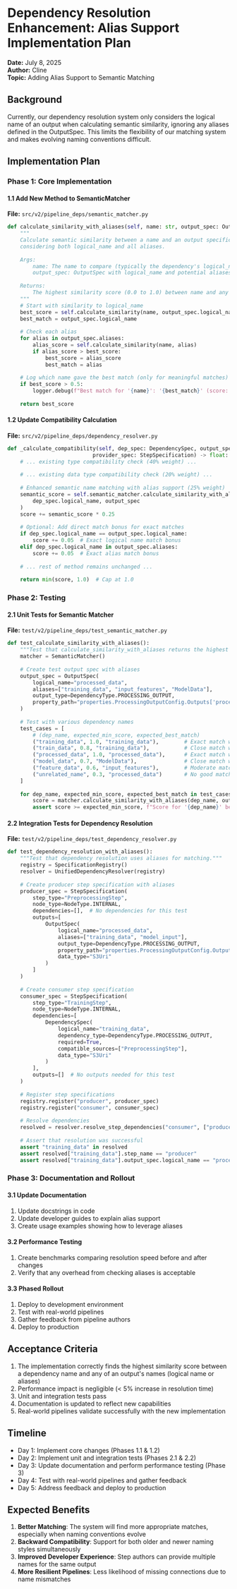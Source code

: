 # Dependency Resolution Enhancement: Alias Support Implementation Plan

**Date:** July 8, 2025  
**Author:** Cline  
**Topic:** Adding Alias Support to Semantic Matching

## Background

Currently, our dependency resolution system only considers the logical name of an output when calculating semantic similarity, ignoring any aliases defined in the OutputSpec. This limits the flexibility of our matching system and makes evolving naming conventions difficult.

## Implementation Plan

### Phase 1: Core Implementation

#### 1.1 Add New Method to SemanticMatcher

**File:** `src/v2/pipeline_deps/semantic_matcher.py`

```python
def calculate_similarity_with_aliases(self, name: str, output_spec: OutputSpec) -> float:
    """
    Calculate semantic similarity between a name and an output specification,
    considering both logical_name and all aliases.
    
    Args:
        name: The name to compare (typically the dependency's logical_name)
        output_spec: OutputSpec with logical_name and potential aliases
        
    Returns:
        The highest similarity score (0.0 to 1.0) between name and any name in output_spec
    """
    # Start with similarity to logical_name
    best_score = self.calculate_similarity(name, output_spec.logical_name)
    best_match = output_spec.logical_name
    
    # Check each alias
    for alias in output_spec.aliases:
        alias_score = self.calculate_similarity(name, alias)
        if alias_score > best_score:
            best_score = alias_score
            best_match = alias
    
    # Log which name gave the best match (only for meaningful matches)
    if best_score > 0.5:
        logger.debug(f"Best match for '{name}': '{best_match}' (score: {best_score:.3f})")
        
    return best_score
```

#### 1.2 Update Compatibility Calculation

**File:** `src/v2/pipeline_deps/dependency_resolver.py`

```python
def _calculate_compatibility(self, dep_spec: DependencySpec, output_spec: OutputSpec, 
                           provider_spec: StepSpecification) -> float:
    # ... existing type compatibility check (40% weight) ...
    
    # ... existing data type compatibility check (20% weight) ...
    
    # Enhanced semantic name matching with alias support (25% weight)
    semantic_score = self.semantic_matcher.calculate_similarity_with_aliases(
        dep_spec.logical_name, output_spec
    )
    score += semantic_score * 0.25
    
    # Optional: Add direct match bonus for exact matches
    if dep_spec.logical_name == output_spec.logical_name:
        score += 0.05  # Exact logical name match bonus
    elif dep_spec.logical_name in output_spec.aliases:
        score += 0.05  # Exact alias match bonus
        
    # ... rest of method remains unchanged ...
    
    return min(score, 1.0)  # Cap at 1.0
```

### Phase 2: Testing

#### 2.1 Unit Tests for Semantic Matcher

**File:** `test/v2/pipeline_deps/test_semantic_matcher.py`

```python
def test_calculate_similarity_with_aliases():
    """Test that calculate_similarity_with_aliases returns the highest similarity."""
    matcher = SemanticMatcher()
    
    # Create test output spec with aliases
    output_spec = OutputSpec(
        logical_name="processed_data",
        aliases=["training_data", "input_features", "ModelData"],
        output_type=DependencyType.PROCESSING_OUTPUT,
        property_path="properties.ProcessingOutputConfig.Outputs['processed_data'].S3Output.S3Uri"
    )
    
    # Test with various dependency names
    test_cases = [
        # (dep_name, expected_min_score, expected_best_match)
        ("training_data", 1.0, "training_data"),        # Exact match with alias
        ("train_data", 0.8, "training_data"),           # Close match with alias
        ("processed_data", 1.0, "processed_data"),      # Exact match with logical_name
        ("model_data", 0.7, "ModelData"),               # Close match with alias
        ("feature_data", 0.6, "input_features"),        # Moderate match with alias
        ("unrelated_name", 0.3, "processed_data")       # No good match (defaults to logical)
    ]
    
    for dep_name, expected_min_score, expected_best_match in test_cases:
        score = matcher.calculate_similarity_with_aliases(dep_name, output_spec)
        assert score >= expected_min_score, f"Score for '{dep_name}' below expectation"
```

#### 2.2 Integration Tests for Dependency Resolution

**File:** `test/v2/pipeline_deps/test_dependency_resolver.py`

```python
def test_dependency_resolution_with_aliases():
    """Test that dependency resolution uses aliases for matching."""
    registry = SpecificationRegistry()
    resolver = UnifiedDependencyResolver(registry)
    
    # Create producer step specification with aliases
    producer_spec = StepSpecification(
        step_type="PreprocessingStep",
        node_type=NodeType.INTERNAL,
        dependencies=[],  # No dependencies for this test
        outputs=[
            OutputSpec(
                logical_name="processed_data",
                aliases=["training_data", "model_input"],
                output_type=DependencyType.PROCESSING_OUTPUT,
                property_path="properties.ProcessingOutputConfig.Outputs['processed_data'].S3Output.S3Uri",
                data_type="S3Uri"
            )
        ]
    )
    
    # Create consumer step specification
    consumer_spec = StepSpecification(
        step_type="TrainingStep",
        node_type=NodeType.INTERNAL,
        dependencies=[
            DependencySpec(
                logical_name="training_data",
                dependency_type=DependencyType.PROCESSING_OUTPUT,
                required=True,
                compatible_sources=["PreprocessingStep"],
                data_type="S3Uri"
            )
        ],
        outputs=[]  # No outputs needed for this test
    )
    
    # Register step specifications
    registry.register("producer", producer_spec)
    registry.register("consumer", consumer_spec)
    
    # Resolve dependencies
    resolved = resolver.resolve_step_dependencies("consumer", ["producer"])
    
    # Assert that resolution was successful
    assert "training_data" in resolved
    assert resolved["training_data"].step_name == "producer"
    assert resolved["training_data"].output_spec.logical_name == "processed_data"
```

### Phase 3: Documentation and Rollout

#### 3.1 Update Documentation

1. Update docstrings in code
2. Update developer guides to explain alias support
3. Create usage examples showing how to leverage aliases

#### 3.2 Performance Testing

1. Create benchmarks comparing resolution speed before and after changes
2. Verify that any overhead from checking aliases is acceptable

#### 3.3 Phased Rollout

1. Deploy to development environment
2. Test with real-world pipelines
3. Gather feedback from pipeline authors
4. Deploy to production

## Acceptance Criteria

1. The implementation correctly finds the highest similarity score between a dependency name and any of an output's names (logical name or aliases)
2. Performance impact is negligible (< 5% increase in resolution time)
3. Unit and integration tests pass
4. Documentation is updated to reflect new capabilities
5. Real-world pipelines validate successfully with the new implementation

## Timeline

- Day 1: Implement core changes (Phases 1.1 & 1.2)
- Day 2: Implement unit and integration tests (Phases 2.1 & 2.2)
- Day 3: Update documentation and perform performance testing (Phase 3)
- Day 4: Test with real-world pipelines and gather feedback
- Day 5: Address feedback and deploy to production

## Expected Benefits

1. **Better Matching**: The system will find more appropriate matches, especially when naming conventions evolve
2. **Backward Compatibility**: Support for both older and newer naming styles simultaneously
3. **Improved Developer Experience**: Step authors can provide multiple names for the same output
4. **More Resilient Pipelines**: Less likelihood of missing connections due to name mismatches
